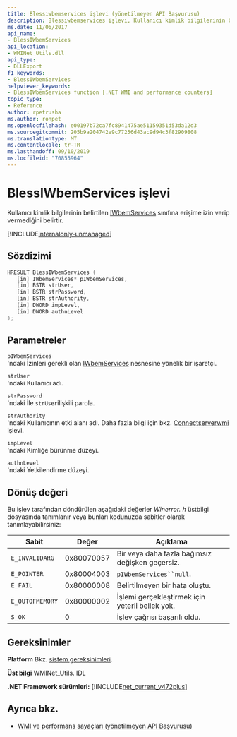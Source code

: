 ```yaml
---
title: Blessıwbemservices işlevi (yönetilmeyen API Başvurusu)
description: Blessıwbemservices işlevi, Kullanıcı kimlik bilgilerinin bir IWbemServices sınıfına erişime izin verip vermediğini belirtir.
ms.date: 11/06/2017
api_name:
- BlessIWbemServices
api_location:
- WMINet_Utils.dll
api_type:
- DLLExport
f1_keywords:
- BlessIWbemServices
helpviewer_keywords:
- BlessIWbemServices function [.NET WMI and performance counters]
topic_type:
- Reference
author: rpetrusha
ms.author: ronpet
ms.openlocfilehash: e00197b72ca7fc8941475ae51159351d53da12d3
ms.sourcegitcommit: 205b9a204742e9c77256d43ac9d94c3f82909808
ms.translationtype: MT
ms.contentlocale: tr-TR
ms.lasthandoff: 09/10/2019
ms.locfileid: "70855964"
---
```

# <a name="blessiwbemservices-function"></a>BlessIWbemServices işlevi
Kullanıcı kimlik bilgilerinin belirtilen [IWbemServices](/windows/desktop/api/wbemcli/nn-wbemcli-iwbemservices) sınıfına erişime izin verip vermediğini belirtir.   
  
[!INCLUDE[internalonly-unmanaged](../../../../includes/internalonly-unmanaged.md)]
  
## <a name="syntax"></a>Sözdizimi  
  
```cpp
HRESULT BlessIWbemServices (
   [in] IWbemServices* pIWbemServices,
   [in] BSTR strUser, 
   [in] BSTR strPassword, 
   [in] BSTR strAuthority, 
   [in] DWORD impLevel, 
   [in] DWORD authnLevel
);
```  

## <a name="parameters"></a>Parametreler

`pIWbemServices`\
'ndaki İzinleri gerekli olan [IWbemServices](/windows/desktop/api/wbemcli/nn-wbemcli-iwbemservices) nesnesine yönelik bir işaretçi.

`strUser`\
'ndaki Kullanıcı adı.

`strPassword`\
'ndaki İle `strUser`ilişkili parola.

`strAuthority`\
'ndaki Kullanıcının etki alanı adı. Daha fazla bilgi için bkz. [Connectserverwmi](connectserverwmi.md) işlevi.

`impLevel`\
'ndaki Kimliğe bürünme düzeyi.

`authnLevel`\
'ndaki Yetkilendirme düzeyi.

## <a name="return-value"></a>Dönüş değeri

Bu işlev tarafından döndürülen aşağıdaki değerler *Winerror. h* üstbilgi dosyasında tanımlanır veya bunları kodunuzda sabitler olarak tanımlayabilirsiniz:

|Sabit  |Değer  |Açıklama  |
|---------|---------|---------|
| `E_INVALIDARG` | 0x80070057 | Bir veya daha fazla bağımsız değişken geçersiz. |
| `E_POINTER` | 0x80004003 | `pIWbemServices``null`. | 
| `E_FAIL` | 0x80000008 | Belirtilmeyen bir hata oluştu. |
| `E_OUTOFMEMORY` | 0x80000002 | İşlemi gerçekleştirmek için yeterli bellek yok. | 
| `S_OK` | 0 | İşlev çağrısı başarılı oldu. | 

## <a name="requirements"></a>Gereksinimler  

 **Platform** Bkz. [sistem gereksinimleri](../../get-started/system-requirements.md).  
  
 **Üst bilgi** WMINet_Utils. IDL  
  
 **.NET Framework sürümleri:** [!INCLUDE[net_current_v472plus](../../../../includes/net-current-v472plus.md)]  
  
## <a name="see-also"></a>Ayrıca bkz.

- [WMI ve performans sayaçları (yönetilmeyen API Başvurusu)](index.md)
